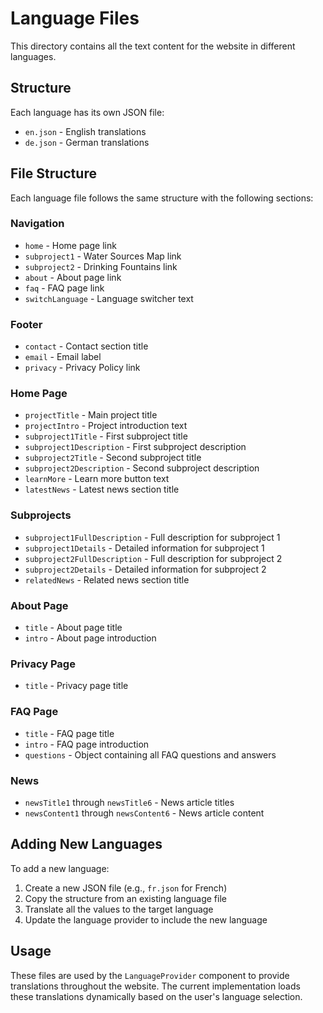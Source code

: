 # Language Files

This directory contains all the text content for the website in different languages.

## Structure

Each language has its own JSON file:
- `en.json` - English translations
- `de.json` - German translations

## File Structure

Each language file follows the same structure with the following sections:

### Navigation
- `home` - Home page link
- `subproject1` - Water Sources Map link
- `subproject2` - Drinking Fountains link
- `about` - About page link
- `faq` - FAQ page link
- `switchLanguage` - Language switcher text

### Footer
- `contact` - Contact section title
- `email` - Email label
- `privacy` - Privacy Policy link

### Home Page
- `projectTitle` - Main project title
- `projectIntro` - Project introduction text
- `subproject1Title` - First subproject title
- `subproject1Description` - First subproject description
- `subproject2Title` - Second subproject title
- `subproject2Description` - Second subproject description
- `learnMore` - Learn more button text
- `latestNews` - Latest news section title

### Subprojects
- `subproject1FullDescription` - Full description for subproject 1
- `subproject1Details` - Detailed information for subproject 1
- `subproject2FullDescription` - Full description for subproject 2
- `subproject2Details` - Detailed information for subproject 2
- `relatedNews` - Related news section title

### About Page
- `title` - About page title
- `intro` - About page introduction

### Privacy Page
- `title` - Privacy page title

### FAQ Page
- `title` - FAQ page title
- `intro` - FAQ page introduction
- `questions` - Object containing all FAQ questions and answers

### News
- `newsTitle1` through `newsTitle6` - News article titles
- `newsContent1` through `newsContent6` - News article content

## Adding New Languages

To add a new language:

1. Create a new JSON file (e.g., `fr.json` for French)
2. Copy the structure from an existing language file
3. Translate all the values to the target language
4. Update the language provider to include the new language

## Usage

These files are used by the `LanguageProvider` component to provide translations throughout the website. The current implementation loads these translations dynamically based on the user's language selection. 